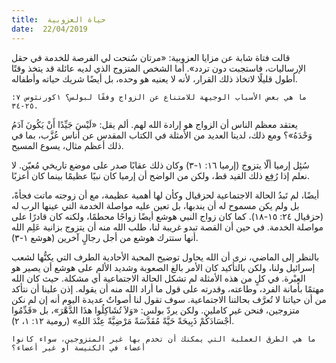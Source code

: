 ```yaml
---
title:  حياة العزوبية
date:  22/04/2019
---
```


قالت فتاة شابة عن مزايا العزوبية: «مرتان سُنحت لي الفرصة للخدمة في حقل الإرساليات، فاستجبت دون تردد». أما الشخص المتزوج الذي لديه عائلة قد يتخذ وقتًا أطول قليلًا لاتخاذ ذلك القرار، لأنه لا يعنيه هو وحده، بل أيضًا شريك حياته وأطفاله.

`ما هي بعض الأسباب الوجيهة للامتناع عن الزواج وفقًا لبولس؟ ١كورنثوس ٧: ٢٥-٣٤.`

يعتقد معظم الناس أن الزواج هو إرادة الله لهم. ألم يقل: «لَيْسَ جَيِّدًا أَنْ يَكُونَ آدَمُ وَحْدَهُ»؟ ومع ذلك، لدينا العديد من الأمثلة في الكتاب المقدس عن أناس عُزَّب، بما في ذلك أعظم مثال، يسوع المسيح.

سُئِل إرميا ألّا يتزوج (إرميا ١٦: ١-٣) وكان ذلك عقابًا صدر على موضع تاريخي مُعيّن. لا نعلم إذا رُفِع ذلك القيد قط، ولكن من الواضح أن إرميا كان نبيًا عظيمًا بينما كان أعزبًا.

أيضًا، لم تَبدُ الحالة الاجتماعية لحزقيال وكأن لها أهمية عظيمة، مع أن زوجته ماتت فجأةً، بل ولم يكن مسموح له أن يندبها، بل تعين عليه مواصلة الخدمة التي عينها الرب له (حزقيال ٢٤: ١٥-١٨). كما كان زواج النبي هوشع أيضًا زواجًا محطمًا، ولكنه كان قادرًا على مواصلة الخدمة. في حين أن القصة تبدو غريبة لنا، طلب الله منه أن يتزوج بزانية عَلِم الله أنها ستترك هوشع من أجل رجالٍ آخرين (هوشع ١-٣).

بالنظر إلى الماضي، نرى أن الله يحاول توضيح المحبة الأحادية الطرف التي يكنُّها لشعب إسرائيل ولنا، ولكن بالتأكيد كان الأمر بالغ الصعوبة وشديد الألم على هوشع أن يصير هو العِبْرة. في كلٍ من هذه الأمثلة لم تشكل الحالة الاجتماعية أي مشكلة. حيث كان الله مهتمًا بأمانة الفرد، وطاعته، وقدرته على قول ما أراد الله منه أن يقوله. إذن علينا أن نتأكد من أن حياتنا لا تُعرَّف بحالتنا الاجتماعية.  سوف تقول لنا أصواتٌ عديدة اليوم أنه إن لم نكن متزوجين، فنحن غير كاملين. ولكن يردّ بولس: «وَلاَ تُشَاكِلُوا هذَا الدَّهْرَ»، بل «قَدِّمُوا أَجْسَادَكُمْ ذَبِيحَةً حَيَّةً مُقَدَّسَةً مَرْضِيَّةً عِنْدَ اللهِ» (رومية ١٢: ١، ٢).

`ما هي الطرق العملية التي يمكنك أن تخدم بها غير المتزوجين، سواء كانوا أعضاء في الكنيسة أو غير أعضاء؟`